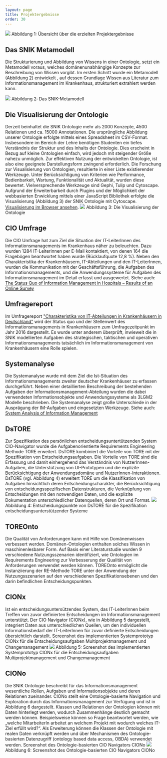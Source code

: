 ```yaml
---
layout: page
title: Projektergebnisse
order: 30
---
```

<img src="public/Ueberblick.png">
Abbildung 1: Übersicht über die erzielten Projektergebnisse

## Das SNIK Metamodell

Die Strukturierung und Abbildung von Wissens in einer Ontologie, setzt ein Metamodell voraus, welches domänenunabhängige Konzepte zur Beschreibung von Wissen vorgibt.
Im ersten Schritt wurde ein Metamodell (Abbildung 2) entwickelt , auf dessen Grundlage Wissen aus Literatur zum Informationsmanagement im Krankenhaus, strukturiert extrahiert werden kann.

<img src="public/SNIK_Metamodell_V8.svg">
Abbildung 2: Das SNIK-Metamodell

## Die Visualisierung der Ontologie

Derzeit beinhaltet die SNIK Ontologie mehr als 2000 Konzepte, 4500 Relationen und ca. 15000 Annotationen.
Die ursprüngliche Abbildung unserer Ontologie erfolgte mittels eines Spreadsheet im CSV-Format.
Insbesondere im Bereich der Lehre benötigen Studenten ein tiefes Verständnis der Struktur und des Inhalts der Ontologie.
Dies erscheint in Bezug auf kleine Ontologien einfach, wird jedoch mit steigender Größe nahezu unmöglich.
Zur effektiven Nutzung der entwickelten Ontologie, ist also eine geeignete Darstellungsform zwingend erforderlich.
Die Forschung zur Visualisierung von Ontologien, resultierte in einer Liste existierender Werkzeuge.
Unter Berücksichtigung von Kriterien wie Performance, Bedienbarkeit, Wartung, Funktionalität und Aktualität, wurden diese bewertet.
Vielversprechende Werkzeuge sind Gephi, Tulip und Cytoscape.
Aufgrund der Erweiterbarkeit durch Plugins und der Möglichkeit der webbasierten Enwicklung mittels einer JavaScript Bibliothek erfolgte die Visualisierung (Abbildung 3) der SNIK Ontologie mit Cytoscape.
<br>
<a href="https://www.snik.eu/graph">Visualisierung im Browser ansehen</a>.
<img src="public/Graph.png">
Abbildung 3: Die Visualisierung der Ontologie

## CIO Umfrage

Die CIO Umfrage hat zum Ziel die Situation der IT-LeiterInnen des Informationsmanagements im Krankenhaus näher zu beleuchten.
Dazu wurden 1284 IT-Leiterinnen per E-Mail kontaktiert, von denen 164 die Fragebögen beantwortet haben wurde (Rücklaufquote 12,8 %).
Neben den Charakteristika der Krankenhäusern, IT-Abteilungen und den IT-LeiterInnen, wurden die Kommunikation mit der Geschäftsführung, die Aufgaben des Informationsmanagements, und die Anwendungssysteme für Aufgaben des Informationsmanagement im Detail erfasst und ausgewertet.
Siehe auch: <a href="http://subs.emis.de/LNI/Proceedings/Proceedings259/685.pdf">The Status Quo of Information Management in Hospitals – Results of an Online Survey</a>

## Umfragereport

Im Umfragereport <a href="public/umfragereport.pdf">"Charakteristika von IT-Abteilungen in Krankenhäusern in Deutschland"</a> wird der Status quo und der Stellenwert des Informationsmanagements in Krankenhäusern zum Umfragezeitpunkt im Jahr 2016 dargestellt.
Es wurde unter anderem überprüft, inwieweit die in SNIK modellierten Aufgaben des strategischen, taktischen und operativen Informationsmanagements tatsächlich im Informationsmanagement von Krankenhäusern eine Rolle spielen.

## Systemanalyse

Die Systemanalyse wurde mit dem Ziel die Ist-Situation des Informationsmanagements zweiter deutscher Krankenhäuser zu erfassen durchgeführt.
Neben einer detaillierten Beschreibung der bestehenden Aufgaben der Informationsmanagement-Abteilung wurden die dabei verwendeten Informationsobjekte und Anwendungssysteme als 3LGM2 Modelle beschrieben.
Die Systemanalyse zeigt große Unterschiede in der Ausprägung der IM-Aufgaben und eingesetzten Werkzeuge.
Siehe auch: <a href="http://subs.emis.de/LNI/Proceedings/Proceedings246/783.pdf">System Analysis of Information Management</a>

## DsTORE

Zur Spezifikation des persönlichen entscheidungsuntertützenden System CIO-Navigator wurde die Aufgabenorientierte Requirements Engineering Methode TORE erweitert.
DsTORE kombiniert die Vorteile von TORE mit der Spezifikation von Entscheidungsaufgaben.
Die Vorteile von TORE sind die Erfassung und damit einhergehend das Verständnis von NutzerInnen-Aufgaben, die Unterstützung von UI-Prototypen und die explizite Berücksichtigung der Anwendungsdomäne und NutzerInnen-Interaktionen.
DsTORE (vgl. Abbildung 4) erweitert TORE um die Klassifikation von Aufgaben hinsichtlich deren Entscheidungscharakter, die Berücksichtigung von entscheidungsspezifischen Datenstrukturen, die Verknüpfung von Entscheidungen mit den notwendigen Daten, und die explizite Dokumentation unterschiedlicher Datenquellen, deren Ort und Format.
<img src="public/DsTORE.png">
Abbildung 4: Entscheidungspunkte von DsTORE für die Spezifikation entscheidungsunterstützender Systeme

## TOREOnto

Die Qualität von Anforderungen kann mit Hilfe von Domänenwissen verbessert werden.
Domänen-Ontologien enthalten solches Wissen in maschinenlesbarer Form.
Auf Basis einer Literaturstudie wurden 9 verschiedene Nutzungsszenarien identifiziert, wie Ontologien im Requirements Engineering zur Verbesserung der Qualität von Anforderungen verwendet werden können.
TOREOnto ermöglicht die Instanziierung der RE-Methode TORE unter der Anwendung der Nutzungsszenarien auf den verschiedenen Spezifikationsebenen und den darin befindlichen Entscheidungspunkten.

## CIONx

Ist ein entscheidungsuntersützendes System, das IT-LeiterInnen beim Treffen von zuvor definierten Entscheidungen im Informationsmanagement unterstützt.
Der CIO Navigator (CIONx), wie in Abbildung 5 dargestellt, integriert Daten aus unterschiedlichen Quellen, um den individuellen Informationsbedarf der IT-LeiterInnen für zuvor definierte Entscheidungen übersichtlich darstellt.
Screenshot des implementierten Systemprototyp CIONx für die Entscheidungsaufgaben Multiprojektmanagement und Changemanagement
<img src="public/pwl_bereichsbudget.png">
Abbildung 5: Screenshot des implementierten Systemprototyp CIONx für die Entscheidungsaufgaben Multiprojektmanagement und Changemanagement

## CIONo

Die SNIK Ontologie beschreibt für das Informationsmanagement wesentliche Rollen, Aufgaben und Informationsobjekte und deren Relationen zueinander.
CIONo stellt eine Ontologie-basierte Navigation und Exploration durch das Informationsmanagement zur Verfügung und ist in Abbildung 6 dargestellt.
Klassen und Relationen der Ontologien können mit Daten hinterlegt werden, wodurch Zusammenhänge deutlich gemacht werden können.
Beispielsweise können so Frage beantwortet werden, wie „welche MitarbeiterIn arbeitet an welchem Projekt mit wodurch welches IT-Ziel erfüllt wird?“.
Als Erweiterung können die Klassen der Ontologie mit realen Daten verknüpft werden und über Mechanismen des Ontologie-basierten Datenzugriff (ontology based data access, OBDA) verwendet werden.
Screenshot des Ontologie-basierten CIO Navigators CIONo
<img src="public/CIONo-Screenshot.png">
Abbildung 6: Screenshot des Ontologie-basierten CIO Navigators CIONo
